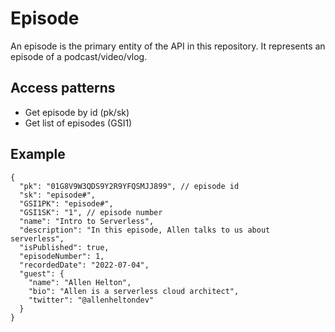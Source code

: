 # Episode

An episode is the primary entity of the API in this repository. It represents an episode of a podcast/video/vlog.

## Access patterns

* Get episode by id (pk/sk)
* Get list of episodes (GSI1)

## Example

```jsonc
{
  "pk": "01G8V9W3QDS9Y2R9YFQSMJJ899", // episode id
  "sk": "episode#",
  "GSI1PK": "episode#",
  "GSI1SK": "1", // episode number
  "name": "Intro to Serverless",
  "description": "In this episode, Allen talks to us about serverless",
  "isPublished": true,
  "episodeNumber": 1,
  "recordedDate": "2022-07-04",
  "guest": {
    "name": "Allen Helton",
    "bio": "Allen is a serverless cloud architect",
    "twitter": "@allenheltondev"
  }
}